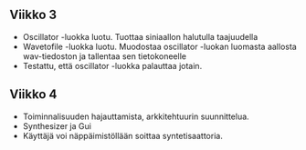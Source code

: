## Viikko 3

- Oscillator -luokka luotu. Tuottaa siniaallon halutulla taajuudella
- Wavetofile -luokka luotu. Muodostaa oscillator -luokan luomasta aallosta wav-tiedoston ja tallentaa sen tietokoneelle
- Testattu, että oscillator -luokka palauttaa jotain. 

## Viikko 4

- Toiminnalisuuden hajauttamista, arkkitehtuurin suunnittelua. 
- Synthesizer ja Gui 
- Käyttäjä voi näppäimistöllään soittaa syntetisaattoria.